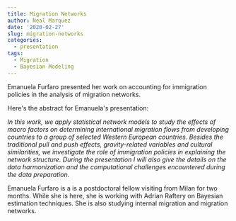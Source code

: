 ```yaml
---
title: Migration Networks
author: Neal Marquez
date: '2020-02-27'
slug: migration-networks
categories:
  - presentation
tags:
  - Migration 
  - Bayesian Modeling
---
```


Emanuela Furfaro presented her work on accounting for immigration policies in the analysis of migration networks.

Here's the abstract for Emanuela's presentation:

_In this work, we apply statistical network models to study the effects of macro factors on determining international migration flows from developing countries to a group of selected Western European countries. Besides the traditional pull and push effects, gravity-related variables and cultural similarities, we investigate the role of immigration policies in explaining the network structure. During the presentation I will also give the details on the data harmonization and the computational challenges encountered during the data preparation._



Emanuela Furfaro is a is a postdoctoral fellow visiting from Milan for two months.  While she is here, she is working with Adrian Raftery on Bayesian estimation techniques.  She is also studying internal migration and migration networks.

